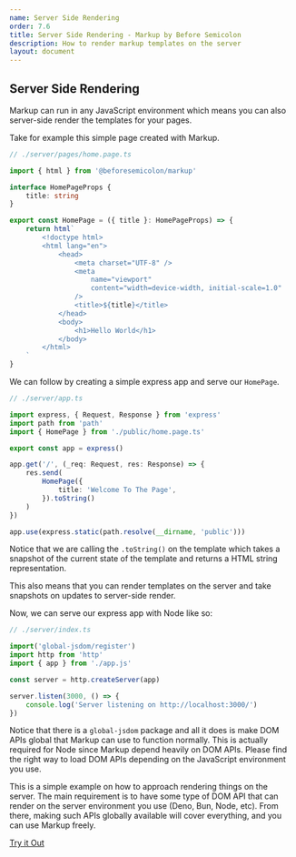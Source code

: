 ```yaml
---
name: Server Side Rendering
order: 7.6
title: Server Side Rendering - Markup by Before Semicolon
description: How to render markup templates on the server
layout: document
---
```


## Server Side Rendering

Markup can run in any JavaScript environment which means you can also server-side render the templates for your pages.

Take for example this simple page created with Markup.

```typescript
// ./server/pages/home.page.ts

import { html } from '@beforesemicolon/markup'

interface HomePageProps {
    title: string
}

export const HomePage = ({ title }: HomePageProps) => {
    return html`
        <!doctype html>
        <html lang="en">
            <head>
                <meta charset="UTF-8" />
                <meta
                    name="viewport"
                    content="width=device-width, initial-scale=1.0"
                />
                <title>${title}</title>
            </head>
            <body>
                <h1>Hello World</h1>
            </body>
        </html>
    `
}
```

We can follow by creating a simple express app and serve our `HomePage`.

```typescript
// ./server/app.ts

import express, { Request, Response } from 'express'
import path from 'path'
import { HomePage } from './public/home.page.ts'

export const app = express()

app.get('/', (_req: Request, res: Response) => {
    res.send(
        HomePage({
            title: 'Welcome To The Page',
        }).toString()
    )
})

app.use(express.static(path.resolve(__dirname, 'public')))
```

Notice that we are calling the `.toString()` on the template which takes a snapshot of the current state of the template and returns a HTML string representation.

This also means that you can render templates on the server and take snapshots on updates to server-side render.

Now, we can serve our express app with Node like so:

```typescript
// ./server/index.ts

import('global-jsdom/register')
import http from 'http'
import { app } from './app.js'

const server = http.createServer(app)

server.listen(3000, () => {
    console.log('Server listening on http://localhost:3000/')
})
```

Notice that there is a `global-jsdom` package and all it does is make DOM APIs global that Markup can use to function normally. This is actually required for Node since Markup depend heavily on DOM APIs. Please find the right way to load DOM APIs depending on the JavaScript environment you use.

This is a simple example on how to approach rendering things on the server. The main requirement is to have some type of DOM API that can render on the server environment you use (Deno, Bun, Node, etc). From there, making such APIs globally available will cover everything, and you can use Markup freely.

[Try it Out](https://stackblitz.com/edit/stackblitz-starters-a6rvq7)
